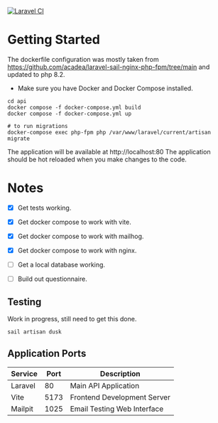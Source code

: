 
[![Laravel CI](https://github.com/ajn123/BreakfastClub/actions/workflows/ci.yml/badge.svg)](https://github.com/ajn123/BreakfastClub/actions/workflows/ci.yml)


# Getting Started 

The dockerfile configuration was mostly taken from https://github.com/acadea/laravel-sail-nginx-php-fpm/tree/main
and updated to php 8.2.


- Make sure you have Docker and Docker Compose installed.
```
cd api
docker compose -f docker-compose.yml build
docker compose -f docker-compose.yml up

# to run migrations
docker-compose exec php-fpm php /var/www/laravel/current/artisan migrate 
```
The application will be available at http://localhost:80
The application should be hot reloaded when you make changes to the code.



# Notes

- [x] Get tests working.
- [x] Get docker compose to work with vite.
- [x] Get docker compose to work with mailhog.
- [x] Get docker compose to work with nginx.
- [ ] Get a local database working.
- [ ] Build out questionnaire.


## Testing
Work in progress, still need to get this done.
```
sail artisan dusk
```


## Application Ports

| Service    | Port  | Description                               |
|------------|-------|-------------------------------------------|
| Laravel    | 80    | Main API Application                      |
| Vite       | 5173  | Frontend Development Server               |
| Mailpit    | 1025  | Email Testing Web Interface               |

